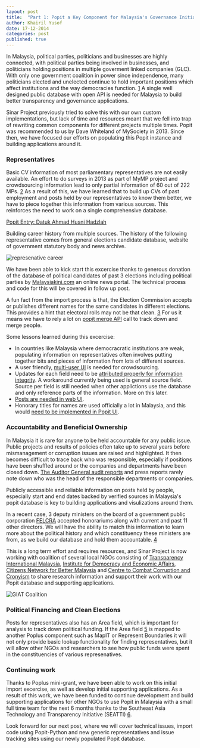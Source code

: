 ```yaml
---
layout: post
title:  "Part 1: Popit a Key Component for Malaysia's Governance Initiatives"
author: Khairil Yusof
date: 17-12-2014
categories: post
published: true 
---
```


In Malaysia, political parties, politicians and businesses are highly
connected, with political parties being involved in businesses, and
politicians holding positions in multiple goverment linked companies
(GLC). With only one government coalition in power since independence,
many politicians elected and unelected continue to hold important
positions which affect institutions and the way democracies
function. [1] A single well designed public database with open API is 
needed for Malaysia to build better transparency and governance
applications.

Sinar Project previously tried to solve this with our own custom
implementations, but lack of time and resources meant that we fell into
trap of rewriting common components for different projects multiple
times. Popit was recommended to us by Dave Whiteland of MySociety in
2013. Since then, we have focused our efforts on populating this Popit
instance and building applications around it.

### Representatives

Basic CV information of most parliamentary representatives are not
easily available. An effort to do surveys in 2013 as part of MyMP
project and crowdsourcing information lead to only partial information
of 60 out of 222 MPs. [2] As a result of this, we have learned that to
build up CVs of past employment and posts held by our representatives to
know them better, we have to piece together this information from
various sources.  This reinforces the need to work on a single
comprehensive database.

[Popit Entry: Datuk Ahmad Husni Hadzlah](https://sinar-malaysia.popit.mysociety.org/persons/545e44b75222837c2c058d60)

Building career history from multiple sources. The history of the
following representative comes from general elections candidate
database, website of government statutory body and news archive.



![represenative career](http://sinarproject.org/projects/Datuk%20Ahmad%20Husni%20Hanadzlah.png/image_large)

We have been able to kick start this excercise thanks to generous
donation of the database of political candidates of past 3 elections
including political parties by
[Malaysiakini.com](http://malaysiakini.com) an online news portal.
The technical process and code for this will be covered in follow up
post. 

A fun fact from the import process is that, the Election Commission
accepts or publishes different names for the same candidates in
different elections. This provides a hint that electoral rolls may not
be that clean. [3] For us it means we have to rely a lot on [popit merge
API](http://popit.poplus.org/docs/api/merging)
call to track down and merge people.

Some lessons learned during this excercise:

- In countries like Malaysia where democracratic institutions are
  weak, populating information on representatives often involves
  putting together bits and pieces of information from lots of
  different sources.
- A user friendly, [multi-user UI](https://github.com/mysociety/popit/issues/425) is needed for crowdsourcing.
- Updates for each field need to be [attributed properly for information integrity](https://github.com/mysociety/popit/issues/26).
  A workaround currently being used is general source field. Source per field
  is still needed when other applictions use the database and only
  reference parts of the information. More on this later.
- [Posts are needed in web UI](https://github.com/mysociety/popit/issues/685).
- Honorary titles for names are used officially a lot in Malaysia, and this would
  [need to be implemented in Popit UI](https://github.com/mysociety/popit/issues/480).

### Accountability and Beneficial Ownership

In Malaysia it is rare for anyone to be held accountable for any public
issue. Public projects and results of policies often take up to several
years before mismanagement or corruption issues are raised and
highlighted. It then becomes difficult to trace back who was
responsible, especially if positions have been shuffled around or the
companies and departments have been closed down. [The Auditor General
audit
reports](https://www.audit.gov.my/index.php?option=com_content&view=category&id=81&Itemid=299&lang=en)
and press reports rarely note down who was the head of the responsible
departments or companies.

Publicly accessible and reliable information on posts held by people,
especially start and end dates backed by verified sources in Malaysia's
popit database is key to building applications and visulizations around
them.

In a recent case, 3 deputy ministers on the board of a government public
corporation
[FELCRA](https://sinar-malaysia.popit.mysociety.org/organizations/5493bf893f1cf3f644158dc8)
accepted honorariums along with current and past 11 other directors.
We will have the ability to match this information to learn more about
the political history and which constituency these ministers are from, as
we build our database and hold them accountable. [4]

This is a long term effort and requires resources, and Sinar Project is
now working with coalition of several local NGOs consisting of
[Transparency International Malaysia](http://transparency.org.my), [Institute for Democracy and
Economic Affairs](http://ideas.org.my), [Citizens Network for Better
Malaysia](http://citizensnetworkmy.wix.com/home) and [Centre to
Combat Corruption and Cronyism](http://www.c4center.org) to share research information and support
their work with our Popit database and supporting applications.

![GIAT Coalition](https://farm8.staticflickr.com/7560/15427502903_a06ac8d8b3_z.jpg)

### Political Financing and Clean Elections

Posts for representatives also has an Area field, which is important for
analysis to track down political funding. If the Area field [5] is
mapped to another Poplus component such as MapIT or Represent Boundaries
it will not only provide basic lookup functionality for finding
representatives, but it will allow other NGOs and researchers to see how
public funds were spent in the constituencies of various represenatives.

### Continuing work

Thanks to Poplus mini-grant, we have been able to work on this initial import
excercise, as well as develop initial supporting applications. As a
result of this work, we have been funded to continue development and
build supporting applications for other NGOs to use Popit in Malaysia
with a small full time team for the next 6 months thanks to the  Southeast Asia Technology and
Transparency Initiative (SEATTI) [6].

Look forward for our next post, where we will cover technical issues,
import code using Popit-Python and new generic representatives and issue
tracking sites using our newly populated Popit database.

[1]: http://transparency.org.my/media-and-publications/reforming-political-financing-publication "Reforming Political Financing, Transparency International Malaysia"
[2]: http://www.loyarburok.com/tag/mymp "MyMP"
[3]: http://www.bersih.org/bersih-2-0-sabahans-vote-devalued-by-dirty-electoral-roll-issue-must-go-to-court "Bersih 2.0: Sabahan's vote devalued by dirty electoral roll"
[4]: https://sinar-malaysia.popit.mysociety.org/persons/545e47b85222837c2c0594e2
[5]: http://www.popoloproject.com/specs/area.html "Popolo Area"
[6]: http://www.seatti.org/ "SEATTI"
